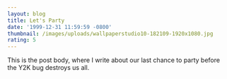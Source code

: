```yaml
---
layout: blog
title: Let's Party
date: '1999-12-31 11:59:59 -0800'
thumbnail: /images/uploads/wallpaperstudio10-182109-1920x1080.jpg
rating: 5
---
```


This is the post body, where I write about our last chance to party before the Y2K bug destroys us all.
